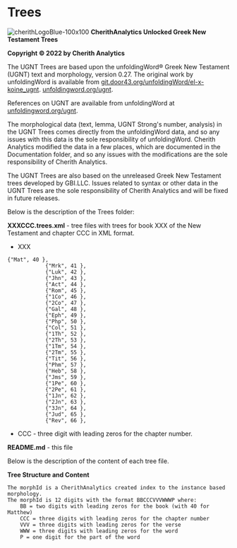 # Trees

![cherithLogoBlue-100x100](https://user-images.githubusercontent.com/105679741/190519269-28c4bc1c-fb8f-4c8f-b119-8aa8188c98d6.png)
**CherithAnalytics Unlocked Greek New Testament Trees**

**Copyright © 2022 by Cherith Analytics**

The UGNT Trees are based upon the unfoldingWord® Greek New Testament (UGNT) text and morphology, version 0.27. The original work by unfoldingWord is available from [git.door43.org/unfoldingWord/el-x-koine_ugnt](https://git.door43.org/unfoldingWord/el-x-koine_ugnt). [unfoldingword.org/ugnt](https://www.unfoldingword.org/ugnt).

References on UGNT are available from unfoldingWord at [unfoldingword.org/ugnt](https://www.unfoldingword.org/ugnt).

The morphological data (text, lemma, UGNT Strong's number, analysis) in the UGNT Trees comes directly from the unfoldingWord data, and so any issues with this data is the sole responsibility of unfoldingWord.  Cherith Analytics modified the data in a few places, which are documented in the Documentation folder, and so any issues with the modifications are the sole responsibility of Cherith Analytics.

The UGNT Trees are also based on the unreleased Greek New Testament trees developed by GBI.LLC. Issues related to syntax or other data in the UGNT Trees are the sole responsibility of Cherith Analytics and will be fixed in future releases.

Below is the description of the Trees folder:

**XXXCCC.trees.xml** - tree files with trees for book XXX of the New Testament and chapter CCC in XML format.
  * XXX
```
{"Mat", 40 },
            {"Mrk", 41 },
            {"Luk", 42 },
            {"Jhn", 43 },
            {"Act", 44 },
            {"Rom", 45 },
            {"1Co", 46 },
            {"2Co", 47 },
            {"Gal", 48 },
            {"Eph", 49 },
            {"Php", 50 },
            {"Col", 51 },
            {"1Th", 52 },
            {"2Th", 53 },
            {"1Tm", 54 },
            {"2Tm", 55 },
            {"Tit", 56 },
            {"Phm", 57 },
            {"Heb", 58 },
            {"Jms", 59 },
            {"1Pe", 60 },
            {"2Pe", 61 },
            {"1Jn", 62 },
            {"2Jn", 63 },
            {"3Jn", 64 },
            {"Jud", 65 },
            {"Rev", 66 },
```
  * CCC - three digit with leading zeros for the chapter number.

**README.md** - this file


Below is the description of the content of each tree file.

**Tree Structure and Content**


```
The morphId is a CherithAnalytics created index to the instance based morphology.
The morphId is 12 digits with the format BBCCCVVVWWWP where:
    BB = two digits with leading zeros for the book (with 40 for Matthew)
    CCC = three digits with leading zeros for the chapter number
    VVV = three digits with leading zeros for the verse
    WWW = three digits with leading zeros for the word
    P = one digit for the part of the word
```
